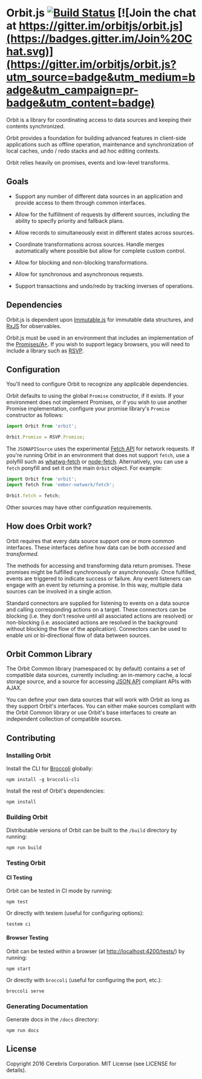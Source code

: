 # Orbit.js [![Build Status](https://secure.travis-ci.org/orbitjs/orbit.js.png?branch=master)](http://travis-ci.org/orbitjs/orbit.js) [![Join the chat at https://gitter.im/orbitjs/orbit.js](https://badges.gitter.im/Join%20Chat.svg)](https://gitter.im/orbitjs/orbit.js?utm_source=badge&utm_medium=badge&utm_campaign=pr-badge&utm_content=badge)

Orbit is a library for coordinating access to data sources and keeping their
contents synchronized.

Orbit provides a foundation for building advanced features in client-side
applications such as offline operation, maintenance and synchronization of local
caches, undo / redo stacks and ad hoc editing contexts.

Orbit relies heavily on promises, events and low-level transforms.

## Goals

* Support any number of different data sources in an application and
  provide access to them through common interfaces.

* Allow for the fulfillment of requests by different sources, including
  the ability to specify priority and fallback plans.

* Allow records to simultaneously exist in different states across sources.

* Coordinate transformations across sources. Handle merges automatically
  where possible but allow for complete custom control.

* Allow for blocking and non-blocking transformations.

* Allow for synchronous and asynchronous requests.

* Support transactions and undo/redo by tracking inverses of operations.

## Dependencies

Orbit.js is dependent upon [Immutable.js](https://github.com/facebook/immutable-js/)
for immutable data structures, and [RxJS](https://github.com/Reactive-Extensions/RxJS)
for observables.

Orbit.js must be used in an environment that includes an implementation of the
[Promises/A+](http://promises-aplus.github.io/promises-spec/). If you wish to
support legacy browsers, you will need to include a library such as
[RSVP](https://github.com/tildeio/rsvp.js).

## Configuration

You'll need to configure Orbit to recognize any applicable dependencies.

Orbit defaults to using the global `Promise` constructor, if it exists. If your environment
does not implement Promises, or if you wish to use another Promise implementation, configure
your promise library's `Promise` constructor as follows:

```javascript
import Orbit from 'orbit';

Orbit.Promise = RSVP.Promise;
```

The `JSONAPISource` uses the experimental [Fetch
API](https://developer.mozilla.org/en-US/docs/Web/API/Fetch_API) for network
requests. If you're running Orbit in an environment that does not support
`fetch`, use a polyfill such as [whatwg-fetch](https://github.com/github/fetch)
or [node-fetch](https://github.com/bitinn/node-fetch). Alternatively, you can
use a `fetch` ponyfill and set it on the main `Orbit` object. For example:

```javascript
import Orbit from 'orbit';
import fetch from 'ember-network/fetch';

Orbit.fetch = fetch;
```

Other sources may have other configuration requirements.

## How does Orbit work?

Orbit requires that every data source support one or more common interfaces.
These interfaces define how data can be both *accessed* and *transformed*.

The methods for accessing and transforming data return promises. These promises
might be fulfilled synchronously or asynchronously. Once fulfilled, events
are triggered to indicate success or failure. Any event listeners can engage
with an event by returning a promise. In this way, multiple data sources can be
involved in a single action.

Standard connectors are supplied for listening to events on a data source and
calling corresponding actions on a target. These connectors can be blocking
(i.e. they don't resolve until all associated actions are resolved) or
non-blocking (i.e. associated actions are resolved in the background without
blocking the flow of the application). Connectors can be used to enable
uni or bi-directional flow of data between sources.

## Orbit Common Library

The Orbit Common library (namespaced `OC` by default) contains a set of
compatible data sources, currently including: an in-memory cache, a local
storage source, and a source for accessing [JSON API](http://jsonapi.org/)
compliant APIs with AJAX.

You can define your own data sources that will work with Orbit as long as they
support Orbit's interfaces. You can either make sources compliant with the
Orbit Common library or use Orbit's base interfaces to create an independent
collection of compatible sources.

## Contributing

### Installing Orbit

Install the CLI for [Broccoli](https://github.com/broccolijs/broccoli) globally:

```
npm install -g broccoli-cli
```

Install the rest of Orbit's dependencies:

```
npm install
```

### Building Orbit

Distributable versions of Orbit can be built to the `/build` directory by
running:

```
npm run build
```

### Testing Orbit

#### CI Testing

Orbit can be tested in CI mode by running:

```
npm test
```

Or directly with testem (useful for configuring options):

```
testem ci
```

#### Browser Testing

Orbit can be tested within a browser
(at [http://localhost:4200/tests/](http://localhost:4200/tests/)) by running:

```
npm start
```

Or directly with `broccoli` (useful for configuring the port, etc.):

```
broccoli serve
```

### Generating Documentation

Generate docs in the `/docs` directory:

```
npm run docs
```

## License

Copyright 2016 Cerebris Corporation. MIT License (see LICENSE for details).
